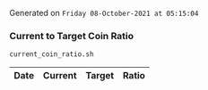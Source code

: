 Generated on `Friday 08-October-2021 at 05:15:04`

### Current to Target Coin Ratio
`current_coin_ratio.sh`

Date|Current|Target|Ratio
---|---|---|---
